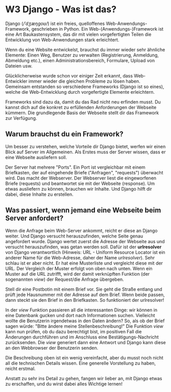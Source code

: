 # W3 Django - Was ist das?

Django \(_/ˈdʒæŋɡoʊ/_\) ist ein freies, quelloffenes Web-Anwendungs-Framework, geschrieben in Python. Ein Web-\(Anwendungs-\)Framework ist eine Art Baukastensystem, das dir mit vielen vorgefertigten Teilen die Entwicklung von Web-Anwendungen stark erleichtert.

Wenn du eine Website entwickelst, brauchst du immer wieder sehr ähnliche Elemente: Einen Weg, Benutzer zu verwalten \(Registrierung, Anmeldung, Abmeldung etc.\), einen Administrationsbereich, Formulare, Upload von Dateien usw.

Glücklicherweise wurde schon vor einiger Zeit erkannt, dass Web-Entwickler immer wieder die gleichen Probleme zu lösen haben. Gemeinsam entstanden so verschiedene Frameworks \(Django ist so eines\), welche die Web-Entwicklung durch vorgefertigte Elemente erleichtern.

Frameworks sind dazu da, damit du das Rad nicht neu erfinden musst. Du kannst dich auf die konkret zu erfüllenden Anforderungen der Webseite kümmern. Die grundlegende Basis der Webseite stellt dir das Framework zur Verfügung.

## Warum brauchst du ein Framework?

Um besser zu verstehen, welche Vorteile dir Django bietet, werfen wir einen Blick auf Server im Allgemeinen. Als Erstes muss der Server wissen, dass er eine Webseite ausliefern soll.

Der Server hat mehrere "Ports". Ein Port ist vergleichbar mit einem Briefkasten, der auf eingehende Briefe \("Anfragen", "requests"\) überwacht wird. Das macht der Webserver. Der Webserver liest die eingeworfenen Briefe \(requests\) und beantwortet sie mit der Webseite \(response\). Um etwas ausliefern zu können, brauchen wir Inhalte. Und Django hilft dir dabei, diese Inhalte zu erstellen.

## Was passiert, wenn jemand eine Webseite beim Server anfordert?

Wenn die Anfrage beim Web-Server ankommt, reicht er diese an Django weiter. Und Django versucht herauszufinden, welche Seite genau angefordert wurde. Django wertet zuerst die Adresse der Webseite aus und versucht herauszufinden, was getan werden soll. Dafür ist der **urlresolver** von Django verantwortlich \(Hinweis: URL - Uniform Resource Locator ist ein anderer Name für die Web-Adresse, daher der Name _urlresolver_\). Sehr schlau ist er aber nicht. Er hat eine Musterliste und vergleicht diese mit der URL. Der Vergleich der Muster erfolgt von oben nach unten. Wenn ein Muster auf die URL zutrifft, wird der damit verknüpften Funktion \(der sogenannten _view_\) der Request/die Anfrage übergeben.

Stell dir eine Postbotin mit einem Brief vor. Sie geht die Straße entlang und prüft jede Hausnummer mit der Adresse auf dem Brief. Wenn beide passen, dann steckt sie den Brief in den Briefkasten. So funktioniert der urlresolver!

In der _view_ Funktion passieren all die interessanten Dinge: wir können in eine Datenbank gucken und dort nach Informationen suchen. Vielleicht wollte die Benutzerin irgendetwas in den Daten ändern? So, als ob der Brief sagen würde: "Bitte ändere meine Stellenbeschreibung!" Die Funktion _view_ kann nun prüfen, ob du dazu berechtigt bist, im positiven Fall die Änderungen durchführen und im Anschluss eine Bestätigungs-Nachricht zurücksenden. Die _view_ generiert dann eine Antwort und Django kann diese an den Webbrowser der Benutzerin senden.

Die Beschreibung oben ist ein wenig vereinfacht, aber du musst noch nicht all die technischen Details wissen. Eine generelle Vorstellung zu haben, reicht erstmal.

Anstatt zu sehr ins Detail zu gehen, fangen wir lieber an, mit Django etwas zu erschaffen, und du wirst dabei alles Wichtige lernen!

